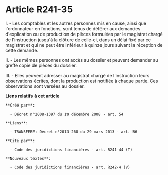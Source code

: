 # Article R241-35

I. - Les comptables et les autres personnes mis en cause, ainsi que l'ordonnateur en fonctions, sont tenus de déférer aux
demandes d'explication ou de production de pièces formulées par le magistrat chargé de l'instruction jusqu'à la clôture de
celle-ci, dans un délai fixé par ce magistrat et qui ne peut être inférieur à quinze jours suivant la réception de cette
demande. 

II. - Les mêmes personnes ont accès au dossier et peuvent demander au greffe copie de pièces du dossier. 

III. - Elles peuvent adresser au magistrat chargé de l'instruction leurs observations écrites, dont la production est
notifiée à chaque partie. Ces observations sont versées au dossier.

**Liens relatifs à cet article**

	**Créé par**:

	  - Décret n°2008-1397 du 19 décembre 2008 - art. 54

	**Liens**:

	  - TRANSFERE: Décret n°2013-268 du 29 mars 2013 - art. 56

	**Cité par**:

	  - Code des juridictions financières - art. R241-44 (T)

	**Nouveaux textes**:

	  - Code des juridictions financières - art. R242-4 (V)
